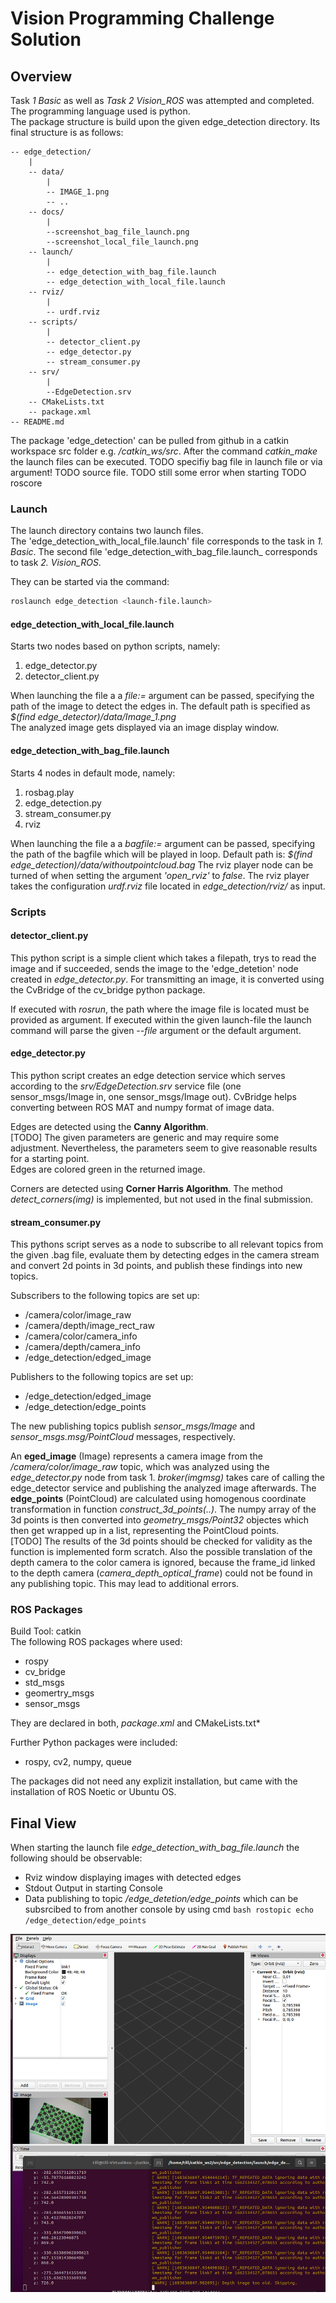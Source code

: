 # Vision Programming Challenge Solution

## Overview
Task *1 Basic* as well as *Task 2 Vision_ROS* was attempted and completed. The programming language used is python.  
The package structure is build upon the given edge_detection directory. Its final structure is as follows:
```
-- edge_detection/
    |
    -- data/
        |
        -- IMAGE_1.png
        -- ..
    -- docs/
        |
        --screenshot_bag_file_launch.png
        --screenshot_local_file_launch.png
    -- launch/
        |
        -- edge_detection_with_bag_file.launch
        -- edge_detection_with_local_file.launch
    -- rviz/
        |
        -- urdf.rviz
    -- scripts/
        |
        -- detector_client.py
        -- edge_detector.py
        -- stream_consumer.py
    -- srv/
        |
        --EdgeDetection.srv
    -- CMakeLists.txt
    -- package.xml
-- README.md
```
The package 'edge_detection' can be pulled from github in a catkin workspace src folder e.g. */catkin_ws/src*. After the command *catkin_make* the launch files can be executed.
TODO specifiy bag file in launch file or via argument! 
TODO source file. 
TODO still some error when starting
TODO roscore

### Launch
The launch directory contains two launch files.  
The 'edge_detection_with_local_file.launch' file corresponds to the task in *1. Basic*. The second file 'edge_detection_with_bag_file.launch_ corresponds to task *2. Vision_ROS*.

They can be started via the command:

```bash
roslaunch edge_detection <launch-file.launch>
```

#### edge_detection_with_local_file.launch
Starts two nodes based on python scripts, namely:
1. edge_detector.py
2. detector_client.py

When launching the file a a *file:=* argument can be passed, specifying the path of the image to detect the edges in. The default path is specified as *$(find edge_detector)/data/Image_1.png*  
The analyzed image gets displayed via an image display window.

#### edge_detection_with_bag_file.launch
Starts 4 nodes in default mode, namely:
1. rosbag.play
2. edge_detection.py
3. stream_consumer.py
4. rviz

When launching the file a a *bagfile:=* argument can be passed, specifying the path of the bagfile which will be played in loop. Default path is: *$(find edge_detection)/data/withoutpointcloud.bag*
The rviz player node can be turned of when setting the argument *'open_rviz'* to *false*. The rviz player takes the configuration *urdf.rviz* file located in *edge_detection/rviz/* as input.

### Scripts
#### detector_client.py
This python script is a simple client which takes a filepath, trys to read the image and if succeeded, sends the image to the 'edge_detetion' node created in *edge_detector.py*. For transmitting an image, it is converted using the CvBridge of the cv_bridge python package.

If executed with *rosrun*, the path where the image file is located must be provided as argument. If executed within the given launch-file the launch command will parse the given *--file* argument or the default argument.

#### edge_detector.py
This python script creates an edge detection service which serves according to the *srv/EdgeDetection.srv* service file (one sensor_msgs/Image in, one sensor_msgs/Image out). CvBridge helps converting between ROS MAT and numpy format of image data. 

Edges are detected using the **Canny Algorithm**.  
[TODO] The given parameters are generic and may require some adjustment. Nevertheless, the parameters seem to give reasonable results for a starting point.  
Edges are colored green in the returned image.

Corners are detected using **Corner Harris Algorithm**. The method *detect_corners(img)* is implemented, but not used in the final submission.

#### stream_consumer.py
This pythons script serves as a node to subscribe to all relevant topics from the given .bag file, evaluate them by detecting edges in the camera stream and convert 2d points in 3d points, and publish these findings into new topics.

Subscribers to the following topics are set up:
- /camera/color/image_raw
- /camera/depth/image_rect_raw
- /camera/color/camera_info
- /camera/depth/camera_info
- /edge_detection/edged_image

Publishers to the following topics are set up:
- /edge_detection/edged_image
- /edge_detection/edge_points

The new publishing topics publish *sensor_msgs/Image* and *sensor_msgs.msg/PointCloud* messages, respectively.

An **eged_image** (Image) represents a camera image from the */camera/color/image_raw* topic, which was analyzed using the *edge_detector.py* node from task 1. *broker(imgmsg)* takes care of calling the edge_detector service and publishing the analyzed image afterwards.
The **edge_points** (PointCloud) are calculated using homogenous coordinate transformation in function *construct_3d_points(..)*. The numpy array of the 3d points is then converted into *geometry_msgs/Point32* objectes which then get wrapped up in a list, representing the PointCloud points.  
[TODO] The results of the 3d points should be checked for validity as the function is implemented form scratch. Also the possible translation of the depth camera to the color camera is ignored, because the frame_id linked to the depth camera (*camera_depth_optical_frame*) could not be found in any publishing topic. This may lead to additional errors.

### ROS Packages
Build Tool: catkin  
The following ROS packages where used:
- rospy
- cv_bridge
- std_msgs
- geomertry_msgs
- sensor_msgs

They are declared in both, *package.xml* and CMakeLists.txt*

Further Python packages were included:
- rospy, cv2, numpy, queue

The packages did not need any explizit installation, but came with the installation of ROS Noetic or Ubuntu OS.

## Final View
When starting the launch file *edge_detection_with_bag_file.launch* the following should be observable:
 - Rviz window displaying images with detected edges
 - Stdout Output in starting Console
 - Data publishing to topic */edge_detetion/edge_points* which can be subsrcibed to from another console by using cmd ```bash rostopic echo /edge_detection/edge_points```

![Example view](edge_detection/docs/screenshot_bag_file_launch.png)
